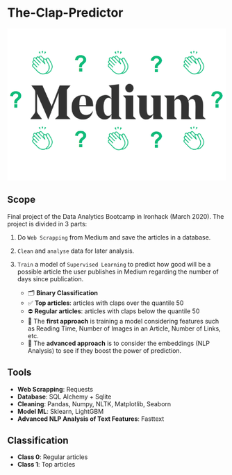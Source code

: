 # The-Clap-Predictor

<p align="center">
<img src="./docs/head_readme.png" width="650" height="350"/>
</p>

## Scope 

Final project of the Data Analytics Bootcamp in Ironhack (March 2020). The project is divided in 3 parts: 

1) Do `Web Scrapping` from Medium and save the articles in a database.

2) `Clean` and `analyse` data for later analysis. 

3) `Train` a model of `Supervised Learning` to predict how good will be a possible article the user publishes in Medium regarding the number of days since publication.
    - 🗂️ **Binary Classification** 
    - ✅ **Top articles**: articles with claps over the quantile 50 
    - ⛔ **Regular articles**: articles with claps below the quantile 50
    - 🤩 The **first approach** is training a model considering features such as Reading Time, Number of Images in an Article, Number of Links, etc.
    - 🧐 The **advanced approach** is to consider the embeddings (NLP Analysis) to see if they boost the power of prediction.

## Tools 

- **Web Scrapping**: Requests
- **Database**: SQL Alchemy + Sqlite
- **Cleaning**: Pandas, Numpy, NLTK, Matplotlib, Seaborn
- **Model ML**: Sklearn, LightGBM
- **Advanced NLP Analysis of Text Features**: Fasttext

## Classification

- **Class 0**: Regular articles 
- **Class 1**: Top articles 
